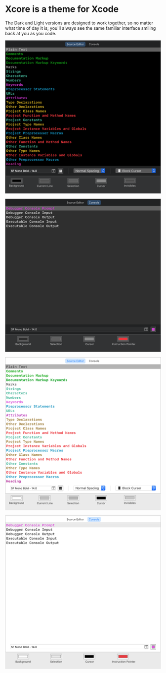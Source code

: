# Xcore is a theme for Xcode

The Dark and Light versions are designed to work together, so no matter what time of day it is; you'll always see the same familiar interface smiling back at you as you code.

![Dark - Source Editor](Images/Dark-SourceEditor.png)

![Dark - Console](Images/Dark-Console.png)

![Light - Source Editor](Images/Lite-SourceEditor.png)

![Light - Console](Images/Lite-Console.png)
